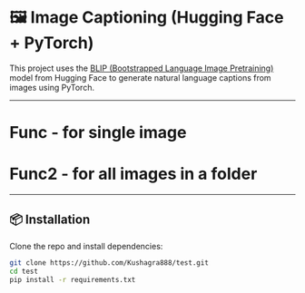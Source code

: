 # 🖼️ Image Captioning (Hugging Face + PyTorch)

This project uses the [BLIP (Bootstrapped Language Image Pretraining)](https://huggingface.co/Salesforce/blip-image-captioning-base) model from Hugging Face to generate natural language captions from images using PyTorch.



---

# Func - for single image
# Func2 - for all images in a folder
---

## 📦 Installation

Clone the repo and install dependencies:

```bash
git clone https://github.com/Kushagra888/test.git
cd test
pip install -r requirements.txt
